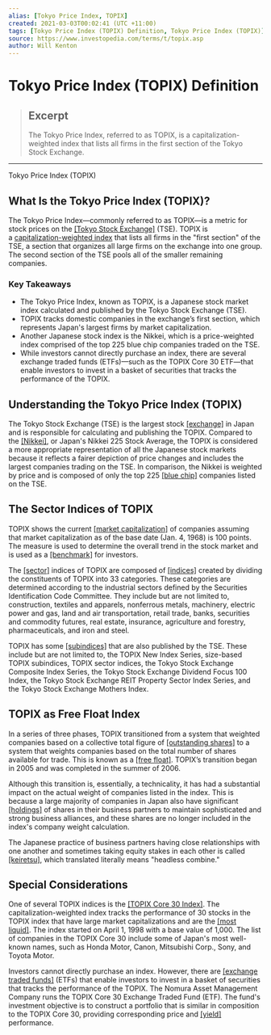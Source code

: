 ```yaml
---
alias: [Tokyo Price Index, TOPIX]
created: 2021-03-03T00:02:41 (UTC +11:00)
tags: [Tokyo Price Index (TOPIX) Definition, Tokyo Price Index (TOPIX)]
source: https://www.investopedia.com/terms/t/topix.asp
author: Will Kenton
---
```


# Tokyo Price Index (TOPIX) Definition

> ## Excerpt
> The Tokyo Price Index, referred to as TOPIX, is a capitalization-weighted index that lists all firms in the first section of the Tokyo Stock Exchange.

---

Tokyo Price Index (TOPIX)
## What Is the Tokyo Price Index (TOPIX)?

The Tokyo Price Index—commonly referred to as TOPIX—is a metric for stock prices on the [[Tokyo Stock Exchange]](https://www.investopedia.com/terms/t/tokyo.asp) (TSE). TOPIX is a [capitalization-weighted index](https://www.investopedia.com/terms/c/capitalizationweightedindex.asp) that lists all firms in the "first section" of the TSE, a section that organizes all large firms on the exchange into one group. The second section of the TSE pools all of the smaller remaining companies.

### Key Takeaways

-   The Tokyo Price Index, known as TOPIX, is a Japanese stock market index calculated and published by the Tokyo Stock Exchange (TSE).
-   TOPIX tracks domestic companies in the exchange’s first section, which represents Japan's largest firms by market capitalization.
-   Another Japanese stock index is the Nikkei, which is a price-weighted index comprised of the top 225 blue chip companies traded on the TSE.
-   While investors cannot directly purchase an index, there are several exchange traded funds (ETFs)—such as the TOPIX Core 30 ETF—that enable investors to invest in a basket of securities that tracks the performance of the TOPIX.

## Understanding the Tokyo Price Index (TOPIX)

The Tokyo Stock Exchange (TSE) is the largest stock [[exchange]](https://www.investopedia.com/terms/e/exchange.asp) in Japan and is responsible for calculating and publishing the TOPIX. Compared to the [[Nikkei]](https://www.investopedia.com/terms/n/nikkei.asp), or Japan's Nikkei 225 Stock Average, the TOPIX is considered a more appropriate representation of all the Japanese stock markets because it reflects a fairer depiction of price changes and includes the largest companies trading on the TSE. In comparison, the Nikkei is weighted by price and is composed of only the top 225 [[blue chip]](https://www.investopedia.com/terms/b/bluechip.asp) companies listed on the TSE.

## The Sector Indices of TOPIX

TOPIX shows the current [[market capitalization]](https://www.investopedia.com/terms/m/marketcapitalization.asp) of companies assuming that market capitalization as of the base date (Jan. 4, 1968) is 100 points. The measure is used to determine the overall trend in the stock market and is used as a [[benchmark]](https://www.investopedia.com/terms/b/benchmark.asp) for investors.

The [[sector]](https://www.investopedia.com/terms/s/sector.asp) indices of TOPIX are composed of [[indices]](https://www.investopedia.com/terms/i/index.asp) created by dividing the constituents of TOPIX into 33 categories. These categories are determined according to the industrial sectors defined by the Securities Identification Code Committee. They include but are not limited to, construction, textiles and apparels, nonferrous metals, machinery, electric power and gas, land and air transportation, retail trade, banks, securities and commodity futures, real estate, insurance, agriculture and forestry, pharmaceuticals, and iron and steel.

TOPIX has some [[subindices]](https://www.investopedia.com/terms/s/subindex.asp) that are also published by the TSE. These include but are not limited to, the TOPIX New Index Series, size-based TOPIX subindices, TOPIX sector indices, the Tokyo Stock Exchange Composite Index Series, the Tokyo Stock Exchange Dividend Focus 100 Index, the Tokyo Stock Exchange REIT Property Sector Index Series, and the Tokyo Stock Exchange Mothers Index.

## TOPIX as Free Float Index

In a series of three phases, TOPIX transitioned from a system that weighted companies based on a collective total figure of [[outstanding shares]](https://www.investopedia.com/terms/o/outstandingshares.asp) to a system that weights companies based on the total number of shares available for trade. This is known as a [[free float]](https://www.investopedia.com/terms/f/freefloatmethodology.asp). TOPIX’s transition began in 2005 and was completed in the summer of 2006.

Although this transition is, essentially, a technicality, it has had a substantial impact on the actual weight of companies listed in the index. This is because a large majority of companies in Japan also have significant [[holdings]](https://www.investopedia.com/terms/h/holdings.asp) of shares in their business partners to maintain sophisticated and strong business alliances, and these shares are no longer included in the index's company weight calculation.

The Japanese practice of business partners having close relationships with one another and sometimes taking equity stakes in each other is called [[keiretsu]](https://www.investopedia.com/terms/k/keiretsu.asp), which translated literally means "headless combine."

## Special Considerations

One of several TOPIX indices is the [[TOPIX Core 30 Index]](https://www.investopedia.com/terms/t/topix-core-30-index.asp). The capitalization-weighted index tracks the performance of 30 stocks in the TOPIX index that have large market capitalizations and are the [[most liquid]](https://www.investopedia.com/terms/l/liquidmarket.asp). The index started on April 1, 1998 with a base value of 1,000. The list of companies in the TOPIX Core 30 include some of Japan's most well-known names, such as Honda Motor, Canon, Mitsubishi Corp., Sony, and Toyota Motor.

Investors cannot directly purchase an index. However, there are [[exchange traded funds]](https://www.investopedia.com/terms/e/etf.asp) (ETFs) that enable investors to invest in a basket of securities that tracks the performance of the TOPIX. The Nomura Asset Management Company runs the TOPIX Core 30 Exchange Traded Fund (ETF). The fund's investment objective is to construct a portfolio that is similar in composition to the TOPIX Core 30, providing corresponding price and [[yield]](https://www.investopedia.com/terms/y/yield.asp) performance.
